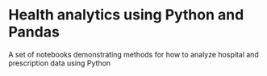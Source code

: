 # Health analytics using Python and Pandas

A set of notebooks demonstrating methods for how to analyze hospital and prescription data using Python
